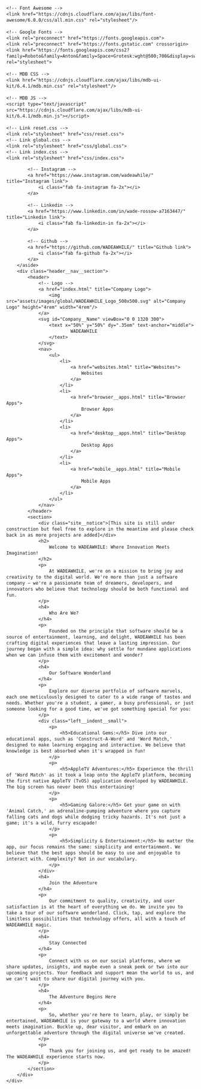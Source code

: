 <!DOCTYPE html>
<html lang="en">
<head>
    <meta charset="UTF-8">
    <meta name="viewport" content="width=device-width, initial-scale=1.0">
    <title>Home</title>

    <!-- Font Awesome -->
    <link href="https://cdnjs.cloudflare.com/ajax/libs/font-awesome/6.0.0/css/all.min.css" rel="stylesheet"/>

    <!-- Google Fonts -->
    <link rel="preconnect" href="https://fonts.googleapis.com">
    <link rel="preconnect" href="https://fonts.gstatic.com" crossorigin>
    <link href="https://fonts.googleapis.com/css2?family=Roboto&family=Anton&family=Space+Grotesk:wght@500;700&display=swap" rel="stylesheet">

    <!-- MDB CSS -->
    <link href="https://cdnjs.cloudflare.com/ajax/libs/mdb-ui-kit/6.4.1/mdb.min.css" rel="stylesheet"/>

    <!-- MDB JS -->
    <script type="text/javascript" src="https://cdnjs.cloudflare.com/ajax/libs/mdb-ui-kit/6.4.1/mdb.min.js"></script>

    <!-- Link reset.css -->
    <link rel="stylesheet" href="css/reset.css">
    <!-- Link global.css -->
    <link rel="stylesheet" href="css/global.css">
    <!-- Link index.css -->
    <link rel="stylesheet" href="css/index.css">
</head>
<body>
    <div class="scroll-bg"></div>
    <div class="left__side__socials">
        <aside>
            <!-- Facebook -->
            <a href="https://www.facebook.com/wadeawhile/" title="Facebook link">
                <i class="fab fa-facebook-f fa-2x"></i>
            </a>

            <!-- Instagram -->
            <a href="https://www.instagram.com/wadeawhile/" title="Instagram link">
                <i class="fab fa-instagram fa-2x"></i>
            </a>

            <!-- Linkedin -->
            <a href="https://www.linkedin.com/in/wade-rossow-a7163447/" title="Linkedin link">
                <i class="fab fa-linkedin-in fa-2x"></i>
            </a>

            <!-- Github -->
            <a href="https://github.com/WADEAWHILE/" title="Github link">
                <i class="fab fa-github fa-2x"></i>
            </a>
        </aside>
        <div class="header__nav__section">
            <header>
                <!-- Logo -->
                <a href="index.html" title="Company Logo">
                    <img src="assets/images/global/WADEAWHILE_Logo_500x500.svg" alt="Company Logo" height="4rem" width="4rem"/>
                </a>
                <svg id="Company__Name" viewBox="0 0 1320 300">
                    <text x="50%" y="50%" dy=".35em" text-anchor="middle">
                            WADEAWHILE
                    </text>
                </svg>
                <nav>
                    <ul>
                        <li>
                            <a href="websites.html" title="Websites">
                                Websites
                            </a>
                        </li>
                        <li>
                            <a href="browser__apps.html" title="Browser Apps">
                                Browser Apps
                            </a>
                        </li>
                        <li>
                            <a href="desktop__apps.html" title="Desktop Apps">
                                Desktop Apps
                            </a>
                        </li>
                        <li>
                            <a href="mobile__apps.html" title="Mobile Apps">
                                Mobile Apps
                            </a>
                        </li>
                    </ul>
                </nav>
            </header>
            <section>
                <div class="site__notice">[This site is still under construction but feel free to explore in the meantime and please check back in as more projects are added]</div>
                <h2>
                    Welcome to WADEAWHILE: Where Innovation Meets Imagination!
                </h2>
                <p>
                    At WADEAWHILE, we're on a mission to bring joy and creativity to the digital world. We're more than just a software company – we're a passionate team of dreamers, developers, and innovators who believe that technology should be both functional and fun.
                </p>
                <h4>
                    Who Are We?
                </h4>
                <p>
                    Founded on the principle that software should be a source of entertainment, learning, and delight, WADEAWHILE has been crafting digital experiences that leave a lasting impression. Our journey began with a simple idea: why settle for mundane applications when we can infuse them with excitement and wonder?
                </p>
                <h4>
                    Our Software Wonderland
                </h4>
                <p>
                    Explore our diverse portfolio of software marvels, each one meticulously designed to cater to a wide range of tastes and needs. Whether you're a student, a gamer, a busy professional, or just someone looking for a good time, we've got something special for you:
                </p>
                <div class="left__indent__small">
                    <p>
                        <h5>Educational Gems:</h5> Dive into our educational apps, such as 'Construct-A-Word' and 'Word Match,' designed to make learning engaging and interactive. We believe that knowledge is best absorbed when it's wrapped in fun!
                    </p>
                    <p>
                        <h5>AppleTV Adventures:</h5> Experience the thrill of 'Word Match' as it took a leap onto the AppleTV platform, becoming the first native AppleTV (TvOS) application developed by WADEAWHILE. The big screen has never been this entertaining!
                    </p>
                    <p>
                        <h5>Gaming Galore:</h5> Get your game on with 'Animal Catch,' an adrenaline-pumping adventure where you capture falling cats and dogs while dodging tricky hazards. It's not just a game; it's a wild, furry escapade!
                    </p>
                    <p>
                        <h5>Simplicity & Entertainment:</h5> No matter the app, our focus remains the same: simplicity and entertainment. We believe that the best apps should be easy to use and enjoyable to interact with. Complexity? Not in our vocabulary.
                    </p>
                </div>
                <h4>
                    Join the Adventure
                </h4>
                <p>
                    Our commitment to quality, creativity, and user satisfaction is at the heart of everything we do. We invite you to take a tour of our software wonderland. Click, tap, and explore the limitless possibilities that technology offers, all with a touch of WADEAWHILE magic.
                </p>
                <h4>
                    Stay Connected
                </h4>
                <p>
                    Connect with us on our social platforms, where we share updates, insights, and maybe even a sneak peek or two into our upcoming projects. Your feedback and support mean the world to us, and we can't wait to share our digital journey with you.
                </p>
                <h4>
                    The Adventure Begins Here
                </h4>
                <p>
                    So, whether you're here to learn, play, or simply be entertained, WADEAWHILE is your gateway to a world where innovation meets imagination. Buckle up, dear visitor, and embark on an unforgettable adventure through the digital universe we've created.
                </p>
                <p>
                    Thank you for joining us, and get ready to be amazed! The WADEAWHILE experience starts now.
                </p>
            </section>
        </div>
    </div>
</body>
</html>

